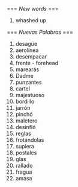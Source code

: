 === *New words* ===

1. whashed up

=== *Nuevas Palabras* ===

1. desagüe
2. aerolínea
3. desempacar
4. frente - forehead
5. marearás
6. Dadme
7. punzantes
8. cartel
9. majestuoso
10. bordillo
11. jarrón
12. pinchó
13. maletero
14. desinfló
15. reglas
16. frotándolas
17. supiera
18. postales 
19. glas
20. rallado
21. fragua
22. amasa

